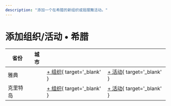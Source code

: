 ```yaml
---
description: "添加一个在希腊的新组织或摇摆舞活动。"
---
```


# 添加组织/活动 • 希腊

| 省份 | 城市 | | |
| --- | --- | --- | --- |
| 雅典 | | [+ 组织](https://github.com/swingdance/orgs/issues/new?assignees=&labels=add+org&projects=&template=02-add_entity.yml&title=%5Bgr%5D%20%3CName%3E&region=gr&province=Athens&city=Athens){ target='_blank' } | [+ 活动](https://github.com/swingdance/events/issues/new?assignees=&labels=add+event&projects=&template=02-add_entity.yml&title=%5B2024%2Fgr%5D%20%3CName%3E&region=gr&province=Athens&city=Athens&org_id=&date_starts=2024-&date_ends=2024-){ target='_blank' } |
| 克里特岛 | | [+ 组织](https://github.com/swingdance/orgs/issues/new?assignees=&labels=add+org&projects=&template=02-add_entity.yml&title=%5Bgr%5D%20%3CName%3E&region=gr&province=Crete&city=Crete){ target='_blank' } | [+ 活动](https://github.com/swingdance/events/issues/new?assignees=&labels=add+event&projects=&template=02-add_entity.yml&title=%5B2024%2Fgr%5D%20%3CName%3E&region=gr&province=Crete&city=Crete&org_id=&date_starts=2024-&date_ends=2024-){ target='_blank' } |
